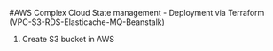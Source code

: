 #AWS Complex Cloud State management - Deployment via Terraform
(VPC-S3-RDS-Elasticache-MQ-Beanstalk)

1. Create S3 bucket in AWS

